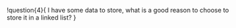 !question{4}{
I have some data to store, what is a good reason to choose to store it in a linked list?
}
